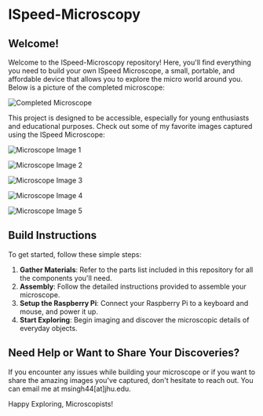 # ISpeed-Microscopy

## Welcome!

Welcome to the ISpeed-Microscopy repository! Here, you'll find everything you need to build your own ISpeed Microscope, a small, portable, and affordable device that allows you to explore the micro world around you. Below is a picture of the completed microscope:

![Completed Microscope](https://github.com/MantejSingh21/ISpeed-Microscopy/assets/50661183/43cafd2f-357f-46ba-a860-5ce73fcef122)

This project is designed to be accessible, especially for young enthusiasts and educational purposes. Check out some of my favorite images captured using the ISpeed Microscope:

![Microscope Image 1](https://github.com/MantejSingh21/ISpeed-Microscopy/assets/50661183/2e2dfd1e-50e8-4d8e-a973-62d9e1a1f26a)

![Microscope Image 2](https://github.com/MantejSingh21/ISpeed-Microscopy/assets/50661183/6d4344ea-b308-4946-820c-d6d1f52b6cbd)

![Microscope Image 3](https://github.com/MantejSingh21/ISpeed-Microscopy/assets/50661183/b0b8fbc1-db12-4a7f-8ed9-753cb9d1893b)

![Microscope Image 4](https://github.com/MantejSingh21/ISpeed-Microscopy/assets/50661183/a822d27c-57a1-4949-9248-d21c99d50382)

![Microscope Image 5](https://github.com/MantejSingh21/ISpeed-Microscopy/assets/50661183/0c90c57f-e401-42e4-b768-92d05b1a03fb)

## Build Instructions

To get started, follow these simple steps:

1. **Gather Materials**: Refer to the parts list included in this repository for all the components you'll need.
2. **Assembly**: Follow the detailed instructions provided to assemble your microscope.
3. **Setup the Raspberry Pi**: Connect your Raspberry Pi to a keyboard and mouse, and power it up.
4. **Start Exploring**: Begin imaging and discover the microscopic details of everyday objects.

## Need Help or Want to Share Your Discoveries?

If you encounter any issues while building your microscope or if you want to share the amazing images you've captured, don't hesitate to reach out. You can email me at msingh44[at]jhu.edu.

Happy Exploring, Microscopists!
